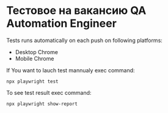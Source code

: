# Тестовое на вакансию QA Automation Engineer

Tests runs automatically on each push on following platforms: 
- Desktop Chrome 
- Mobile Chrome

If You want to lauch test mannualy exec command:
```
npx playwright test
```

To see test result exec command:
```
npx playwright show-report
```